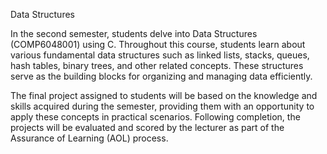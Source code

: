 Data Structures

In the second semester, students delve into Data Structures (COMP6048001) using C. Throughout this course, students learn about various fundamental data structures such as linked lists, stacks, queues, hash tables, binary trees, and other related concepts. These structures serve as the building blocks for organizing and managing data efficiently. 

The final project assigned to students will be based on the knowledge and skills acquired during 
the semester, providing them with an opportunity to apply these concepts in practical scenarios. Following completion, the projects will be evaluated and scored by the lecturer as part of the Assurance of Learning (AOL) process.
